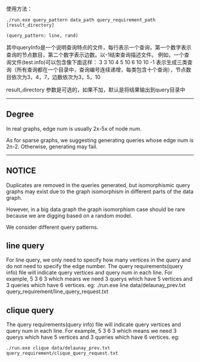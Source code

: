 使用方法：


	./run.exe query_pattern data_path query_requirement_path [result_directory]

	(query_pattern: line, rand)


其中queryInfo是一个说明查询特点的文件，每行表示一个查询，第一个数字表示查询的节点数目，第二个数字表示边数。以-1结束查询描述文件。
例如，一个查询文件(test.info)可以包含像下面这样：
3 3 10
4 5 10
6 10 10
-1
表示生成三类查询（所有查询都在一个目录中，查询编号连续递增，每类包含十个查询），节点数目依次为3，4，7，边数依次为3，5，10

result_directory 参数是可选的，如果不加，默认是将结果输出到query目录中

---

## Degree

In real graphs, edge num is usually 2x-5x of node num.

As for sparse graphs, we suggesting generating queries whose edge num is 2n-2.
Otherwise, generating may fail.

---

## NOTICE

Duplicates are removed in the queries generated, but isomorphismic query graphs may exist due to the graph isomorphism in different parts of the data graph.

However, in a big data graph the graph isomorphism case should be rare because we are digging based on a random model.


We consider different query patterns.
## line query
For line query, we only need to specify how many vertices in the query and do not need to specify the edge number. The query requirements(query info) file will indicate query vertices and query num in each line.
For example,
5 3
6 3
which means we need 3 querys which have 5 vertices and 3 queries which have 6 vertices.
eg:
./run.exe line data/delaunay_prev.txt query_requirement/line_query_request.txt

## clique query
The query requirements(query info) file will indicate query vertices and query num in each line.
For example,
5 3
6 3
which means we need 3 querys which have 5 vertices and 3 queries which have 6 vertices.
eg:

	./run.exe clique data/delaunay_prev.txt query_requirement/clique_query_request.txt